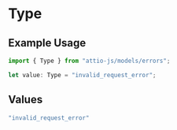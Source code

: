 # Type

## Example Usage

```typescript
import { Type } from "attio-js/models/errors";

let value: Type = "invalid_request_error";
```

## Values

```typescript
"invalid_request_error"
```
